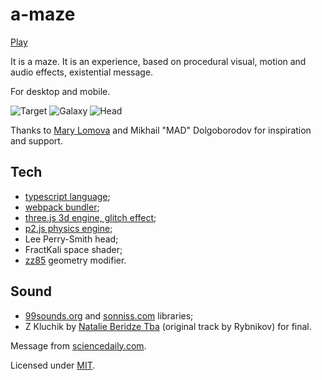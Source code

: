 a-maze
=========

<a href="https://htdt.github.io/amaze/">Play</a>

It is a maze. It is an experience, based on procedural visual, motion and audio effects, existential message.

For desktop and mobile.

![Target](http://htdt.github.io/amaze/media/screens/target.gif)
![Galaxy](http://htdt.github.io/amaze/media/screens/galaxy.gif)
![Head](http://htdt.github.io/amaze/media/screens/head.gif)


Thanks to <a href="http://lophoto.ru/">Mary Lomova</a> and Mikhail "MAD" Dolgoborodov for inspiration and support.

## Tech
- <a href="https://github.com/Microsoft/TypeScript">typescript language</a>;
- <a href="https://github.com/webpack/webpack">webpack bundler</a>;
- <a href="https://github.com/mrdoob/three.js">three.js 3d engine, glitch effect</a>;
- <a href="https://github.com/schteppe/p2.js">p2.js physics engine</a>;
- Lee Perry-Smith head;
- FractKali space shader;
- <a href="http://twitter.com/blurspline">zz85</a> geometry modifier.

## Sound
- <a href="http://99sounds.org/">99sounds.org</a> and <a href="http://www.sonniss.com/">sonniss.com</a> libraries;
- Z Kluchik by <a href="http://natalieberidze.net/">Natalie Beridze Tba</a> (original track by Rybnikov) for final.

Message from <a href="https://www.sciencedaily.com/releases/2015/05/150527103110.htm">sciencedaily.com</a>.

Licensed under <a href="http://www.opensource.org/licenses/mit-license.php">MIT</a>.
